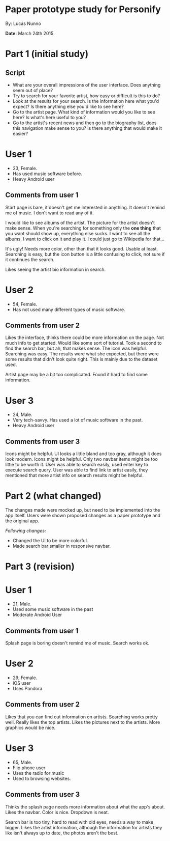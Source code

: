 # Paper prototype study for Personify
By: Lucas Nunno

**Date:** March 24th 2015

# **Part 1** (initial study)

## Script
* What are your overall impressions of the user interface. Does anything seem out of place?
* Try to search for your favorite artist, how easy or difficult is this to do?
* Look at the results for your search. Is the information here what you'd expect? Is there anything else you'd like to see here?
* Go to the artist page. What kind of information would you like to see here? Is what's here useful to you?
* Go to the artist's recent news and then go to the biography list, does this navigation make sense to you? Is there anything that would make it easier?

# User 1
* 23, Female.
* Has used music software before.
* Heavy Android user

## Comments from user 1
Start page is bare, it doesn't get me interested in anything. It doesn't remind me of music. I don't want to read any of it.

I would like to see albums of the artist. The picture for the artist doesn't make sense. When you're searching for something only the **one thing** that you want should show up, everything else sucks. I want to see all the albums, I want to click on it and play it. I could just go to Wikipedia for that...

It's ugly! Needs more color, other than that it looks good. Usable at least. Searching is easy, but the icon button is a little confusing to click, not sure if it continues the search.

Likes seeing the artist bio information in search.

# User 2
* 54, Female.
* Has not used many different types of music software.

## Comments from user 2
Likes the interface, thinks there could be more information on the page. Not much info to get started. Would like some sort of tutorial. Took a second to find the search bar, but ah, that makes sense. The icon was helpful. Searching was easy. The results were what she expected, but there were some results that didn't look quite right. This is mainly due to the dataset used.

Artist page may be a bit too complicated. Found it hard to find some information.

# User 3
* 24, Male.
* Very tech-savvy. Has used a lot of music software in the past.
* Heavy Android user

## Comments from user 3
Icons might be helpful. UI looks a little bland and too gray, although it does look modern. Icons might be helpful. Only two navbar items might be too little to be worth it. User was able to search easily, used enter key to execute search query. User was able to find link to artist easily, they mentioned that more artist info on search results might be helpful.

# **Part 2** (what changed)

The changes made were mocked up, but need to be implemented into the app itself. Users were shown proposed changes as a paper prototype and the original app.

*Following changes:*
* Changed the UI to be more colorful.
* Made search bar smaller in responsive navbar.

# **Part 3** (revision)
# User 1
* 21, Male.
* Used some music software in the past
* Moderate Android User

## Comments from user 1
Splash page is boring doesn't remind me of music. Search works ok.

# User 2
* 29, Female.
* iOS user
* Uses Pandora

## Comments from user 2
Likes that you can find out information on artists. Searching works pretty well. Really likes the top artists. Likes the pictures next to the artists. More graphics would be nice.

# User 3
* 65, Male.
* Flip phone user
* Uses the radio for music
* Used to browsing websites.

## Comments from user 3
Thinks the splash page needs more information about what the app's about. Likes the navbar. Color is nice. Dropdown is neat.

Search bar is too tiny, hard to read with old eyes, needs a way to make bigger. Likes the artist information, although the information for artists they like isn't always up to date, the photos aren't the best.

